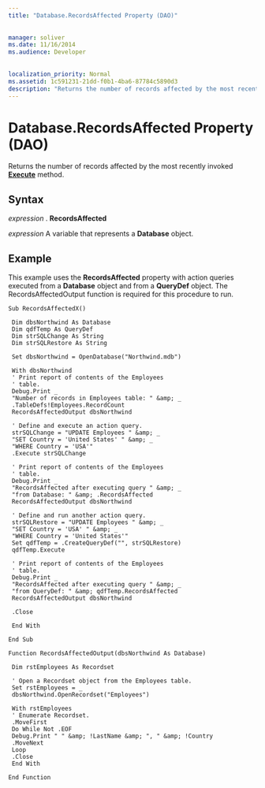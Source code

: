 ```yaml
---
title: "Database.RecordsAffected Property (DAO)"
  
  
manager: soliver
ms.date: 11/16/2014
ms.audience: Developer
 
  
localization_priority: Normal
ms.assetid: 1c591231-21dd-f0b1-4ba6-87784c5890d3
description: "Returns the number of records affected by the most recently invoked Execute method."
---
```


# Database.RecordsAffected Property (DAO)

Returns the number of records affected by the most recently invoked **[Execute](connection-execute-method-dao.md)** method. 
  
## Syntax

 *expression*  . **RecordsAffected**
  
 *expression*  A variable that represents a **Database** object. 
  
## Example

This example uses the **RecordsAffected** property with action queries executed from a **Database** object and from a **QueryDef** object. The RecordsAffectedOutput function is required for this procedure to run. 
  
```
Sub RecordsAffectedX() 
 
 Dim dbsNorthwind As Database 
 Dim qdfTemp As QueryDef 
 Dim strSQLChange As String 
 Dim strSQLRestore As String 
 
 Set dbsNorthwind = OpenDatabase("Northwind.mdb") 
 
 With dbsNorthwind 
 ' Print report of contents of the Employees 
 ' table. 
 Debug.Print _ 
 "Number of records in Employees table: " &amp; _ 
 .TableDefs!Employees.RecordCount 
 RecordsAffectedOutput dbsNorthwind 
 
 ' Define and execute an action query. 
 strSQLChange = "UPDATE Employees " &amp; _ 
 "SET Country = 'United States' " &amp; _ 
 "WHERE Country = 'USA'" 
 .Execute strSQLChange 
 
 ' Print report of contents of the Employees 
 ' table. 
 Debug.Print _ 
 "RecordsAffected after executing query " &amp; _ 
 "from Database: " &amp; .RecordsAffected 
 RecordsAffectedOutput dbsNorthwind 
 
 ' Define and run another action query. 
 strSQLRestore = "UPDATE Employees " &amp; _ 
 "SET Country = 'USA' " &amp; _ 
 "WHERE Country = 'United States'" 
 Set qdfTemp = .CreateQueryDef("", strSQLRestore) 
 qdfTemp.Execute 
 
 ' Print report of contents of the Employees 
 ' table. 
 Debug.Print _ 
 "RecordsAffected after executing query " &amp; _ 
 "from QueryDef: " &amp; qdfTemp.RecordsAffected 
 RecordsAffectedOutput dbsNorthwind 
 
 .Close 
 
 End With 
 
End Sub 
 
Function RecordsAffectedOutput(dbsNorthwind As Database) 
 
 Dim rstEmployees As Recordset 
 
 ' Open a Recordset object from the Employees table. 
 Set rstEmployees = _ 
 dbsNorthwind.OpenRecordset("Employees") 
 
 With rstEmployees 
 ' Enumerate Recordset. 
 .MoveFirst 
 Do While Not .EOF 
 Debug.Print " " &amp; !LastName &amp; ", " &amp; !Country 
 .MoveNext 
 Loop 
 .Close 
 End With 
 
End Function 

```



